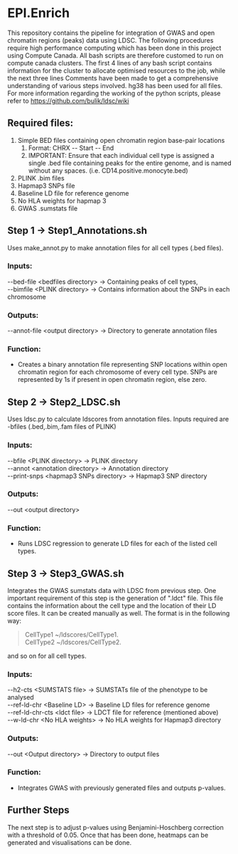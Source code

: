 # EPI.Enrich
This repository contains the pipeline for integration of GWAS and open chromatin regions (peaks) data using LDSC. The following procedures require high performance computing which has been done in this project using Compute Canada. All bash scripts are therefore customed to run on compute canada clusters. The first 4 lines of any bash script contains information for the cluster to allocate optimised resources to the job, while the next three lines Comments have been made to get a comprehensive understanding of various steps involved. hg38 has been used for all files. For more information regarding the working of the python scripts, please refer to https://github.com/bulik/ldsc/wiki

## Required files:
<ol>
  <li> Simple BED files containing open chromatin region base-pair locations
    <ol>
      <li> Format: CHRX -- Start -- End </li>
      <li> IMPORTANT: Ensure that each individual cell type is assigned a single .bed file containing peaks for the entire genome, and is named without any spaces. (i.e. CD14.positive.monocyte.bed) </li>
    </ol>
  </li>
  <li> PLINK .bim files </li>
  <li> Hapmap3 SNPs file </li>
  <li> Baseline LD file for reference genome </li>
  <li> No HLA weights for hapmap 3 </li>
  <li> GWAS .sumstats file </li>
</ol>


## Step 1 &#8594; Step1_Annotations.sh

Uses make_annot.py to make annotation files for all cell types (.bed files).

### Inputs: 
--bed-file \<bedfiles directory\> &#8594; Containing peaks of cell types,<br />
--bimfile \<PLINK directory\>     &#8594; Contains information about the SNPs in each chromosome<br />

### Outputs:
--annot-file \<output directory\> &#8594; Directory to generate annotation files

### Function:
- Creates a binary annotation file representing SNP locations within open chromatin region for each chromosome of every cell type. SNPs are represented by 1s if present in open chromatin region, else zero. 

## Step 2 &#8594; Step2_LDSC.sh

Uses ldsc.py to calculate ldscores from annotation files. Inputs required are -bfiles (.bed,.bim,.fam files of PLINK)

### Inputs:
--bfile \<PLINK directory\>               &#8594; PLINK directory<br />
--annot \<annotation directory\>          &#8594; Annotation directory<br />
--print-snps \<hapmap3 SNPs directory\>   &#8594; Hapmap3 SNP directory<br />

### Outputs:
--out \<output directory\>

### Function:
- Runs LDSC regression to generate LD files for each of the listed cell types. 


## Step 3 &#8594; Step3_GWAS.sh

Integrates the GWAS sumstats data with LDSC from previous step. One important requirement of this step is the generation of ".ldct" file. This file contains the information about the cell type and the location of their LD score files. It can be created manually as well. The format is in the following way: 

>CellType1      ~/ldscores/CellType1.<br />
>CellType2      ~/ldscores/CellType2.<br />

and so on for all cell types.

### Inputs:
--h2-cts \<SUMSTATS file\>          &#8594; SUMSTATs file of the phenotype to be analysed<br />
--ref-ld-chr \<Baseline LD\>        &#8594; Baseline LD files for reference genome<br />
--ref-ld-chr-cts \<ldct file\>      &#8594; LDCT file for reference (mentioned above)<br />
--w-ld-chr  \<No HLA weights\>      &#8594; No HLA weights for Hapmap3 directory<br />

### Outputs:
--out \<Output directory\>          &#8594; Directory to output files

### Function:
- Integrates GWAS with previously generated files and outputs p-values. 

## Further Steps

The next step is to adjust p-values using Benjamini-Hoschberg correction with a threshold of 0.05. Once that has been done, heatmaps can be generated and visualisations can be done. 
